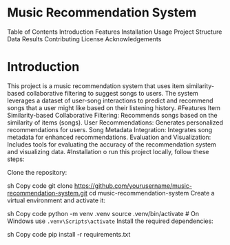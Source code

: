 # Music Recommendation System
Table of Contents
Introduction
Features
Installation
Usage
Project Structure
Data
Results
Contributing
License
Acknowledgements
# Introduction
This project is a music recommendation system that uses item similarity-based collaborative filtering to suggest songs to users.
The system leverages a dataset of user-song interactions to predict and recommend songs that a user might like based on their listening history.
#Features
Item Similarity-based Collaborative Filtering: Recommends songs based on the similarity of items (songs).
User Recommendations: Generates personalized recommendations for users.
Song Metadata Integration: Integrates song metadata for enhanced recommendations.
Evaluation and Visualization: Includes tools for evaluating the accuracy of the recommendation system and visualizing data.
#Installation
o run this project locally, follow these steps:

Clone the repository:

sh
Copy code
git clone https://github.com/yourusername/music-recommendation-system.git
cd music-recommendation-system
Create a virtual environment and activate it:

sh
Copy code
python -m venv .venv
source .venv/bin/activate  # On Windows use `.venv\Scripts\activate`
Install the required dependencies:

sh
Copy code
pip install -r requirements.txt
